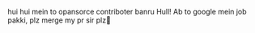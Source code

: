 hui hui mein to opansorce contriboter banru Hull! Ab to google mein job pakki, plz merge my pr sir plz🥺
